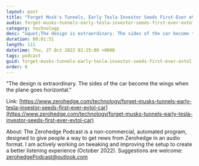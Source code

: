 ```yaml
---
layout: post
title: "Forget Musk's Tunnels, Early Tesla Investor Seeds First-Ever eVTOL Car"
audio: forget-musks-tunnels-early-tesla-investor-seeds-first-ever-evtol-car-0
category: technology
desc: "&quot;The design is extraordinary. The sides of the car become the wings when the plane goes horizontal.&quot;"
duration: 00:01:51
length: 111
datetime: Thu, 27 Oct 2022 02:25:00 +0000
tags: podcast
guid: forget-musks-tunnels-early-tesla-investor-seeds-first-ever-evtol-car-0
order: 0
---
```

&quot;The design is extraordinary. The sides of the car become the wings when the plane goes horizontal.&quot;

Link: [https://www.zerohedge.com/technology/forget-musks-tunnels-early-tesla-investor-seeds-first-ever-evtol-car](https://www.zerohedge.com/technology/forget-musks-tunnels-early-tesla-investor-seeds-first-ever-evtol-car)

About: The Zerohedge Podcast is a non-commercial, automated program, designed to give people a way to get news from Zerohedge in an audio format.  I am actively working on tweaking and improving the setup to create a better listening experience (October 2022).  Suggestions are welcome: [zerohedgePodcast@outlook.com](mailto:zerohedgePodcast@outlook.com)